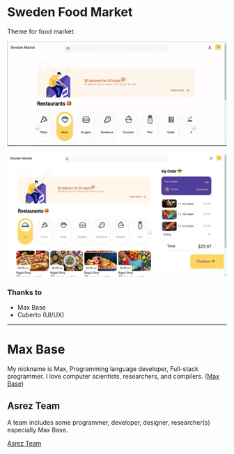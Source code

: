 # Sweden Food Market

Theme for food market.

![Video Sweden Food Market](demo/demo.gif)

![Demo Sweden Food Market](demo/demo.jpg)

### Thanks to

- Max Base
- Cuberto (UI/UX)

---------

# Max Base

My nickname is Max, Programming language developer, Full-stack programmer. I love computer scientists, researchers, and compilers. ([Max Base](https://maxbase.org/))

## Asrez Team

A team includes some programmer, developer, designer, researcher(s) especially Max Base.

[Asrez Team](https://www.asrez.com/)
